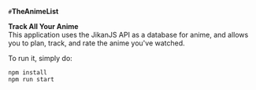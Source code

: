 `#`**TheAnimeList**

**Track All Your Anime**\
This application uses the JikanJS API as a database for anime, and allows you to plan, track, and rate the anime you've watched.

To run it, simply do:
```
npm install
npm run start
```
